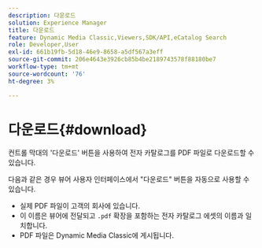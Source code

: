 ```yaml
---
description: 다운로드
solution: Experience Manager
title: 다운로드
feature: Dynamic Media Classic,Viewers,SDK/API,eCatalog Search
role: Developer,User
exl-id: 661b19fb-5d18-46e9-8658-a5df567a3eff
source-git-commit: 206e4643e3926cb85b4be2189743578f88180be7
workflow-type: tm+mt
source-wordcount: '76'
ht-degree: 3%

---
```


# 다운로드{#download}

컨트롤 막대의 &#39;다운로드&#39; 버튼을 사용하여 전자 카탈로그를 PDF 파일로 다운로드할 수 있습니다.

다음과 같은 경우 뷰어 사용자 인터페이스에서 &quot;다운로드&quot; 버튼을 자동으로 사용할 수 있습니다.

* 실제 PDF 파일이 고객의 회사에 있습니다.
* 이 이름은 뷰어에 전달되고 `.pdf` 확장을 포함하는 전자 카탈로그 에셋의 이름과 일치합니다.
* PDF 파일은 Dynamic Media Classic에 게시됩니다.
